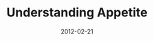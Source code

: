 ---
layout: music 
title: "Understanding Appetite"
series: "A Place at the Table"
date: 2012-02-21 
description: "Brian Tome talks about what motivates our appetites."
audio: "http://www.crossroads.net/players/media/hq/placeatthetable_02.mp3"
audio-duration: "42:33"
src: "http://www.crossroads.net/players/media/mediumHz/Table_190x110.jpg"
---